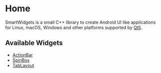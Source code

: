 # Home

SmartWidgets is a small C++ library to create Android UI like applications for
Linux, macOS, Windows and other platforms supported by [Qt5].

## Available Widgets

- [ActionBar](actionbar)
- [SpinBox](spinbox)
- [TabLayout](tablayout)

[Qt5]: https://www.qt.io
